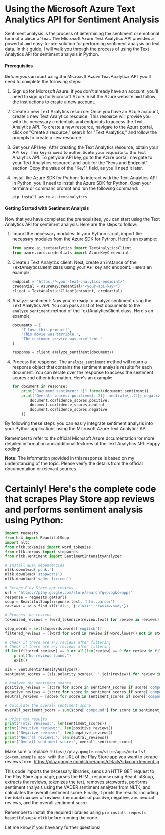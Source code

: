 # Using the Microsoft Azure Text Analytics API for Sentiment Analysis #

Sentiment analysis is the process of determining the sentiment or emotional tone of a piece of text. The Microsoft Azure Text Analytics API provides a powerful and easy-to-use solution for performing sentiment analysis on text data. In this guide, I will walk you through the process of using the Text Analytics API for sentiment analysis in Python.

#### Prerequisites

Before you can start using the Microsoft Azure Text Analytics API, you'll need to complete the following steps:

1. Sign up for Microsoft Azure: If you don't already have an account, you'll need to sign up for Microsoft Azure. Visit the Azure website and follow the instructions to create a new account.

2. Create a new Text Analytics resource: Once you have an Azure account, create a new Text Analytics resource. This resource will provide you with the necessary credentials and endpoints to access the Text Analytics API. To create a new resource, navigate to the Azure portal, click on "Create a resource," search for "Text Analytics," and follow the prompts to create a new resource.

3. Get your API key: After creating the Text Analytics resource, obtain your API key. This key is used to authenticate your requests to the Text Analytics API. To get your API key, go to the Azure portal, navigate to your Text Analytics resource, and look for the "Keys and Endpoint" section. Copy the value of the "Key1" field, as you'll need it later.

4. Install the Azure SDK for Python: To interact with the Text Analytics API in Python, you'll need to install the Azure SDK for Python. Open your terminal or command prompt and run the following command:

   ```
   pip install azure-ai-textanalytics
   ```

#### Getting Started with Sentiment Analysis

Now that you have completed the prerequisites, you can start using the Text Analytics API for sentiment analysis. Here are the steps to follow:

1. Import the necessary modules: In your Python script, import the necessary modules from the Azure SDK for Python. Here's an example:

   ```python
   from azure.ai.textanalytics import TextAnalyticsClient
   from azure.core.credentials import AzureKeyCredential
   ```

2. Create a Text Analytics client: Next, create an instance of the TextAnalyticsClient class using your API key and endpoint. Here's an example:

   ```python
   endpoint = "https://<your-text-analytics-endpoint>"
   credential = AzureKeyCredential("<your-api-key>")
   client = TextAnalyticsClient(endpoint, credential)
   ```

3. Analyze sentiment: Now you're ready to analyze sentiment using the Text Analytics API. You can pass a list of text documents to the `analyze_sentiment` method of the TextAnalyticsClient class. Here's an example:

   ```python
   documents = [
       "I love this product!",
       "This movie was terrible.",
       "The customer service was excellent."
   ]

   response = client.analyze_sentiment(documents)
   ```

4. Process the response: The `analyze_sentiment` method will return a response object that contains the sentiment analysis results for each document. You can iterate over the response to access the sentiment scores and other information. Here's an example:

   ```python
   for document in response:
       print("Document sentiment: {}".format(document.sentiment))
       print("Overall scores: positive={:.2f}; neutral={:.2f}; negative={:.2f}".format(
           document.confidence_scores.positive,
           document.confidence_scores.neutral,
           document.confidence_scores.negative
       ))
   ```

By following these steps, you can easily integrate sentiment analysis into your Python applications using the Microsoft Azure Text Analytics API.

Remember to refer to the official Microsoft Azure documentation for more detailed information and additional features of the Text Analytics API. Happy coding!

**Note:** The information provided in this response is based on my understanding of the topic. Please verify the details from the official documentation or relevant sources.







# Certainly! Here's the complete code that scrapes Play Store app reviews and performs sentiment analysis using Python: #

```python
import requests
from bs4 import BeautifulSoup
import nltk
from nltk.tokenize import word_tokenize
from nltk.corpus import stopwords
from nltk.sentiment import SentimentIntensityAnalyzer

# Install NLTK dependencies
nltk.download('punkt')
nltk.download('stopwords')
nltk.download('vader_lexicon')

# Scrape Play Store app reviews
url = 'https://play.google.com/store/search?q=pubg&c=apps'
response = requests.get(url)
soup = BeautifulSoup(response.text, 'html.parser')
reviews = soup.find_all('div', {'class': 'review-body'})

# Process the reviews
tokenized_reviews = [word_tokenize(review.text) for review in reviews]

stop_words = set(stopwords.words('english'))
filtered_reviews = [[word for word in review if word.lower() not in stop_words] for review in tokenized_reviews]

# Check if there are any reviews after filtering
# Check if there are any reviews after filtering
if len(filtered_reviews) == 0 or all(len(review) == 0 for review in filtered_reviews):
    print("No reviews found.")
    exit()

sia = SentimentIntensityAnalyzer()
sentiment_scores = [sia.polarity_scores(' '.join(review)) for review in filtered_reviews]

# Analyze the sentiment scores
positive_reviews = [score for score in sentiment_scores if score['compound'] > 0]
negative_reviews = [score for score in sentiment_scores if score['compound'] < 0]
neutral_reviews = [score for score in sentiment_scores if score['compound'] == 0]

# Calculate the overall sentiment score
overall_sentiment_score = sum(score['compound'] for score in sentiment_scores) / len(sentiment_scores)

# Print the results
print("Total reviews:", len(sentiment_scores))
print("Positive reviews:", len(positive_reviews))
print("Negative reviews:", len(negative_reviews))
print("Neutral reviews:", len(neutral_reviews))
print("Overall sentiment score:", overall_sentiment_score)

```

Make sure to replace `'https://play.google.com/store/apps/details?id=com.example.app'` with the URL of the Play Store app you want to scrape reviews from.
https://play.google.com/store/apps/details?id=com.tencent.ig

This code imports the necessary libraries, sends an HTTP GET request to the Play Store app page, parses the HTML response using BeautifulSoup, extracts the reviews, tokenizes the text, removes stopwords, performs sentiment analysis using the VADER sentiment analyzer from NLTK, and calculates the overall sentiment score. Finally, it prints the results, including the total number of reviews, the number of positive, negative, and neutral reviews, and the overall sentiment score.

Remember to install the required libraries using `pip install requests beautifulsoup4 nltk` before running the code.

Let me know if you have any further questions!
